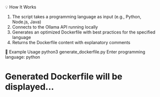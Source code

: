 💡 How It Works

1. The script takes a programming language as input (e.g., Python, Node.js, Java)
2. Connects to the Ollama API running locally
3. Generates an optimized Dockerfile with best practices for the specified language
4. Returns the Dockerfile content with explanatory comments

📝 Example Usage
python3 generate_dockerfile.py
Enter programming language: python
# Generated Dockerfile will be displayed...
